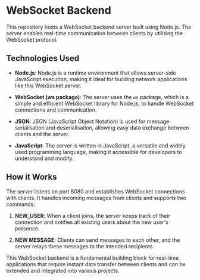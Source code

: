 # WebSocket Backend

This repository hosts a WebSocket backend server built using Node.js. The server enables real-time communication between clients by utilising the WebSocket protocol.

## Technologies Used

- **Node.js**: Node.js is a runtime environment that allows server-side JavaScript execution, making it ideal for building network applications like this WebSocket server.

- **WebSocket (ws package)**: The server uses the `ws` package, which is a simple and efficient WebSocket library for Node.js, to handle WebSocket connections and communication.

- **JSON**: JSON (JavaScript Object Notation) is used for message serialisation and deserialisation, allowing easy data exchange between clients and the server.

- **JavaScript**: The server is written in JavaScript, a versatile and widely used programming language, making it accessible for developers to understand and modify.

## How it Works
The server listens on port 8080 and establishes WebSocket connections with clients. It handles incoming messages from clients and supports two commands:

1. **NEW_USER**: When a client joins, the server keeps track of their connection and notifies all existing users about the new user's presence.

2. **NEW MESSAGE**: Clients can send messages to each other, and the server relays these messages to the intended recipients.

This WebSocket backend is a fundamental building block for real-time applications that require instant data transfer between clients and can be extended and integrated into various projects.

